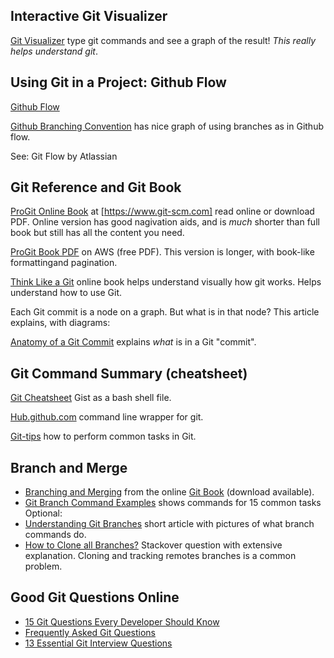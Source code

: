 ## Interactive Git Visualizer

[Git Visualizer](http://git-school.github.io/visualizing-git) type git commands and see a graph of the result! *This really helps understand git*. 

## Using Git in a Project: Github Flow

[Github Flow](https://guides.github.com/introduction/flow/)

[Github Branching Convention](https://gist.github.com/digitaljhelms/4287848) has nice graph of using branches as in Github flow.

See: Git Flow by Atlassian

## Git Reference and Git Book

[ProGit Online Book](https://www.git-scm.com/book/en/v2) at [https://www.git-scm.com] read online or download PDF.  Online version has good nagivation aids, and is *much* shorter than full book but still has all the content you need.

[ProGit Book PDF](https://progit2.s3.amazonaws.com/en/2016-03-22-f3531/progit-en.1084.pdf) on AWS (free PDF).  This version is longer, with book-like formattingand pagination.

[Think Like a Git](http://think-like-a-git.net/) online book helps understand visually how git works.  Helps understand how to use Git.

Each Git commit is a node on a graph.  But what is in that node?  This article explains, with diagrams:

[Anatomy of a Git Commit](https://blog.thoughtram.io/git/2014/11/18/the-anatomy-of-a-git-commit.html) explains *what* is in a Git "commit".  

## Git Command Summary (cheatsheet)

[Git Cheatsheet](https://gist.github.com/raineorshine/5128563) Gist as a bash shell file.

[Hub.github.com](https://hub.github.com/) command line wrapper for git.

[Git-tips](https://github.com/git-tips/tips) how to perform common tasks in Git. 

## Branch and Merge

* [Branching and Merging](https://git-scm.com/book/en/v2/Git-Branching-Basic-Branching-and-Merging) from the online [Git Book](https://git-scm.com/book/) (download available).
* [Git Branch Command Examples](ttps://www.thegeekstuff.com/2017/06/git-branch/) shows commands for 15 common tasks
Optional:
* [Understanding Git Branches](https://www.sbf5.com/~cduan/technical/git/git-2.shtml) short article with pictures of what branch commands do.
* [How to Clone all Branches?](https://stackoverflow.com/questions/67699/how-to-clone-all-remote-branches-in-git) Stackover question with extensive explanation. Cloning and tracking remotes branches is a common problem.

## Good Git Questions Online

* [15 Git Questions Every Developer Should Know](https://medium.com/@gauravtaywade/15-interview-questions-about-git-that-every-developer-should-know-bcaf30409647)
* [Frequently Asked Git Questions](https://www.git-tower.com/learn/git/faq)
* [13 Essential Git Interview Questions](https://www.toptal.com/git/interview-questions)
